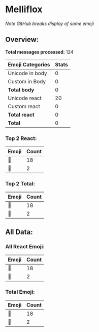 # Melliflox

*Note GitHub breaks display of some emoji*

## Overview:

**Total messages processed:** 124

Emoji Categories | Stats
-------|--------
Unicode in body | 0
Custom in Body | 0
**Total body** | 0
Unicode react | 20
Custom react | 0
**Total react** | 0
**Total** | 0

### Top 2 React:

Emoji | Count
-------|--------
💬 | 18
👏 | 2

### Top 2 Total:

Emoji | Count
-------|--------
💬 | 18
👏 | 2

## All Data:

### All React Emoji:

Emoji | Count
-------|--------
💬 | 18
👏 | 2

### Total Emoji:

Emoji | Count
-------|--------
💬 | 18
👏 | 2

